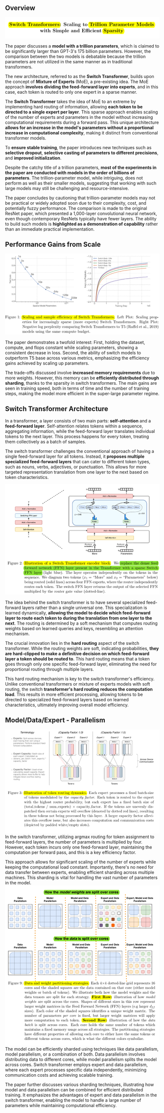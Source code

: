 ## Overview


![Title](./images/title.png)

The paper discusses a **model with a trillion parameters**, which is claimed to be significantly larger than GPT-3's 175 billion parameters. However, the comparison between the two models is debatable because the trillion parameters are not utilized in the same manner as in traditional transformers. 

The new architecture, referred to as the **Switch Transformer**, builds upon the concept of **Mixture of Experts** (MoE), a pre-existing idea. The MoE approach **involves dividing the feed-forward layer into experts**, and in this case, each token is routed to only one expert in a sparse manner.

The **Switch Transformer** takes the idea of MoE to an extreme by implementing hard routing of information, allowing **each token to be directed to a single expert per layer**. This sparse approach enables scaling of the number of experts and parameters in the model without increasing computational requirements during a forward pass. This unique architecture **allows for an increase in the model's parameters without a proportional increase in computational complexity**, making it distinct from conventional transformer models.

To **ensure stable training**, the paper introduces new techniques such as **selective dropout**, **selective casting of parameters to different precisions**, and **improved initialization**. 

Despite the catchy title of a trillion parameters, **most of the experiments in the paper are conducted with models in the order of billions of parameters**. The trillion-parameter model, while intriguing, does not perform as well as their smaller models, suggesting that working with such large models may still be challenging and resource-intensive.

The paper concludes by cautioning that trillion-parameter models may not be practical or widely adopted soon due to their complexity, cost, and potentially fuzzy performance. The comparison is made to the original ResNet paper, which presented a 1,000-layer convolutional neural network, even though contemporary ResNets typically have fewer layers. The ability to build such models is **highlighted as a demonstration of capability** rather than an immediate practical implementation.

## Performance Gains from Scale

![Plot](./images/plot.png)


The paper demonstrates a twofold interest: First, holding the dataset, compute, and flops constant while scaling parameters, showing a consistent decrease in loss. 
Second, the ability of switch models to outperform T5 base across various metrics, emphasizing the efficiency gains achieved by scaling up parameters.

The trade-offs discussed involve **increased memory requirements** due to more weights. However, this memory can be **efficiently distributed through sharding**, thanks to the sparsity in switch transformers. The main gains are seen in training speed, both in terms of time and the number of training steps, making the model more efficient in the super-large parameter regime.

## Switch Transformer Architecture

In a transformer, a layer consists of two main parts: **self-attention** and a **feed-forward layer**. Self-attention relates tokens within a sequence, aggregating information, while the feed-forward layer translates individual tokens to the next layer. This process happens for every token, treating them collectively as a batch of samples.

The switch transformer challenges the conventional approach of having a single feed-forward layer for all tokens. Instead, it **proposes multiple specialized feed-forward layers** that can cater to different token types, such as nouns, verbs, adjectives, or punctuation. This allows for more targeted representation translation from one layer to the next based on token characteristics.

![switch transformer architecture](./images/architecture.png)

The idea behind the switch transformer is to have several specialized feed-forward layers rather than a single universal one. This specialization is learned dynamically, **allowing the model to decide which feed-forward layer to route each token to during the translation from one layer to the next**. The routing is determined by a soft mechanism that computes routing weights based on learned queries and keys, resembling an attention mechanism.

The crucial innovation lies in the **hard routing** aspect of the switch transformer. While the routing weights are soft, indicating probabilities, **they are hard-clipped to make a definitive decision on which feed-forward layer a token should be routed to**. This hard routing means that a token goes through only one specific feed-forward layer, eliminating the need for proportional routing through multiple layers.

This hard routing mechanism is key to the switch transformer's efficiency. Unlike conventional transformers or mixture of experts models with soft routing, the switch **transformer's hard routing reduces the computation load**. This results in more efficient processing, allowing tokens to be directed to specialized feed-forward layers based on learned characteristics, ultimately improving overall model efficiency.
## Model/Data/Expert - Parallelism

![token routing](./images/routing.png)
In the switch transformer, utilizing argmax routing for token assignment to feed-forward layers, the number of parameters is multiplied by four. However, each token incurs only one feed-forward layer, maintaining the computation per forward pass, and this is a key efficiency factor.

This approach allows for significant scaling of the number of experts while keeping the computational load constant. Importantly, there's no need for data transfer between experts, enabling efficient sharding across multiple machines. This sharding is vital for handling the vast number of parameters in the model.
![parallelism](./images/parallelism.png)
The model can be efficiently sharded using techniques like data parallelism, model parallelism, or a combination of both. Data parallelism involves distributing data to different cores, while model parallelism splits the model across cores. Switch transformer employs expert and data parallelism, where each expert processes specific data independently, minimizing communication costs and achieving scalable training.

The paper further discusses various sharding techniques, illustrating how model and data parallelism can be combined for efficient distributed training. It emphasizes the advantages of expert and data parallelism in the switch transformer, enabling the model to handle a large number of parameters while maintaining computational efficiency.